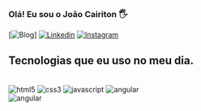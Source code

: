 ### Olá! Eu sou o João Cairiton 🖐️

[![Blog](https://img.shields.io/website-up-down-green-red/http/monip.org.svg)]
[![Linkedin](https://img.shields.io/badge/LinkedIn-0077B5?style=for-the-badge&logo=linkedin&logoColor=white)](https://www.linkedin.com/in/joaocairiton/)
[![Instagram](https://img.shields.io/badge/Instagram-E4405F?style=for-the-badge&logo=instagram&logoColor=white)](https://www.instagram.com/joaocairiton/)

## Tecnologias que eu uso no meu dia.
<div style=" display: inline_block"></br>
<img align="center" alt="html5" src="https://img.shields.io/badge/HTML5-E34F26?style=for-the-badge&logo=html5&logoColor=white"/>
<img align="center" alt="css3" src="https://img.shields.io/badge/CSS3-1572B6?style=for-the-badge&logo=css3&logoColor=white"/>
<img align="center" alt="javascript" src="https://img.shields.io/badge/JavaScript-F7DF1E?style=for-the-badge&logo=javascript&logoColor=black"/>
<img align="center" alt="angular" src="https://img.shields.io/badge/Angular-DD0031?style=for-the-badge&logo=angular&logoColor=white"/>
</div>
<img align="center" alt="angular" src="https://img.shields.io/badge/Spring-6DB33F?style=for-the-badge&logo=spring&logoColor=white"/>
</div>
